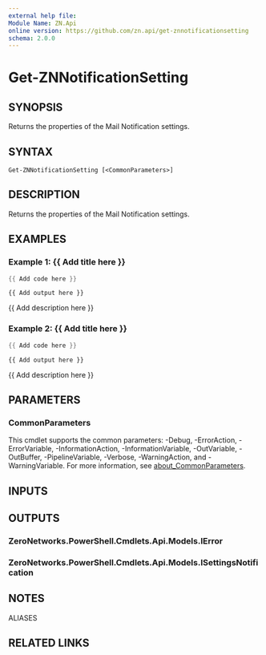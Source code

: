 ```yaml
---
external help file:
Module Name: ZN.Api
online version: https://github.com/zn.api/get-znnotificationsetting
schema: 2.0.0
---
```


# Get-ZNNotificationSetting

## SYNOPSIS
Returns the properties of the Mail Notification settings.

## SYNTAX

```
Get-ZNNotificationSetting [<CommonParameters>]
```

## DESCRIPTION
Returns the properties of the Mail Notification settings.

## EXAMPLES

### Example 1: {{ Add title here }}
```powershell
{{ Add code here }}
```

```output
{{ Add output here }}
```

{{ Add description here }}

### Example 2: {{ Add title here }}
```powershell
{{ Add code here }}
```

```output
{{ Add output here }}
```

{{ Add description here }}

## PARAMETERS

### CommonParameters
This cmdlet supports the common parameters: -Debug, -ErrorAction, -ErrorVariable, -InformationAction, -InformationVariable, -OutVariable, -OutBuffer, -PipelineVariable, -Verbose, -WarningAction, and -WarningVariable. For more information, see [about_CommonParameters](http://go.microsoft.com/fwlink/?LinkID=113216).

## INPUTS

## OUTPUTS

### ZeroNetworks.PowerShell.Cmdlets.Api.Models.IError

### ZeroNetworks.PowerShell.Cmdlets.Api.Models.ISettingsNotification

## NOTES

ALIASES

## RELATED LINKS

